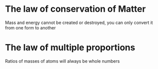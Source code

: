 # The law of conservation of Matter
Mass and energy cannot be created or destroyed, you can only convert it from one form to another

# The law of multiple proportions
Ratios of masses of atoms will always be whole numbers